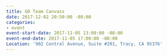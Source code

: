 ```yaml
---
title: GO Team Canvass
date: 2017-12-02 20:50:00 -08:00
categories:
- event
event-start-date: 2017-11-05 13:00:00 -08:00
event-end-date: 2017-11-05 17:00:00 -08:00
Location: '902 Central Avenue, Suite #201, Tracy, CA 95376'
---
```


